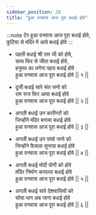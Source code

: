 ```yaml
---
sidebar_position: 28
title: "हुआ वनवास आज पूरा बधाई होवे"
---
```


:::note टेर
हुआ वनवास आज पूरा बधाई होवे, <br/>
कुटिया से मंदिर में आये बधाई होवे
:::

- पहली बधाई श्री राम जी को होवे, <br/>
सत्य फिर से जीता बधाई होवे,<br/>
हनुमत का लगेगा पहरा बधाई होवे <br/>
हुआ वनवास आज पूरा बधाई होवे		|| १ || 

- दूजी बधाई सारे संत जनो को <br/>
राम राज फिर आया बधाई होवे <br/>
हुआ वनवास आज पूरा बधाई होवे		|| २ || 

- अगली बधाई उन कारीगरों को <br/>
जिन्होंने मंदिर बनाया बधाई होवे <br/>
हुआ वनवास आज पूरा बधाई होवे		|| ३ || 

- अगली बधाई उन पांचो जनो को <br/>
जिन्होंने फैसला सुनाया बधाई होवे <br/>
हुआ वनवास आज पूरा बधाई होवे		|| ४ || 

- अगली बधाई मोदी योगी को होवे <br/>
मंदिर निर्माण करवाया बधाई होवे <br/>
हुआ वनवास आज पूरा बधाई होवे		|| ५ || 

- अगली बधाई सारे देशवासियों को <br/>
सोया भाग अब जागा बधाई होवे <br/>
हुआ वनवास आज पूरा बधाई होवे		|| ६ || 
